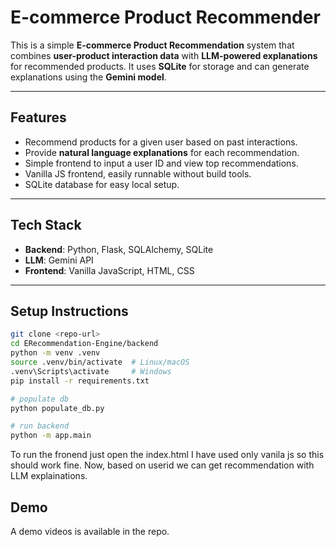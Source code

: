 # E-commerce Product Recommender

This is a simple **E-commerce Product Recommendation** system that combines **user-product interaction data** with **LLM-powered explanations** for recommended products. It uses **SQLite** for storage and can generate explanations using the **Gemini model**.  

---

## Features

- Recommend products for a given user based on past interactions.
- Provide **natural language explanations** for each recommendation.
- Simple frontend to input a user ID and view top recommendations.
- Vanilla JS frontend, easily runnable without build tools.
- SQLite database for easy local setup.

---

## Tech Stack

- **Backend**: Python, Flask, SQLAlchemy, SQLite
- **LLM**: Gemini API 
- **Frontend**: Vanilla JavaScript, HTML, CSS
  
---

## Setup Instructions

```bash
git clone <repo-url>
cd ERecommendation-Engine/backend
python -m venv .venv
source .venv/bin/activate  # Linux/macOS
.venv\Scripts\activate     # Windows
pip install -r requirements.txt

# populate db
python populate_db.py

# run backend
python -m app.main
```
To run the fronend just open the index.html I have used only vanila js so this should work fine.
Now, based on userid we can get recommendation with LLM explainations.

## Demo
A demo videos is available in the repo.
